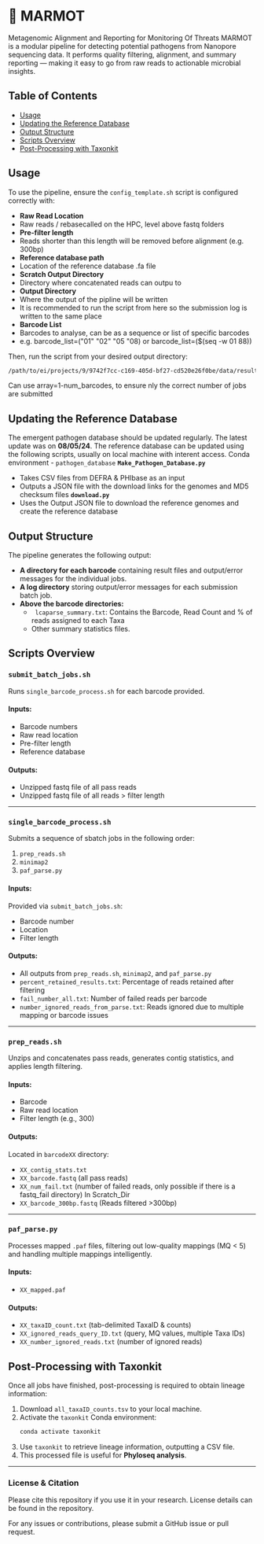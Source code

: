 # 🐹 MARMOT

Metagenomic Alignment and Reporting for Monitoring Of Threats
MARMOT is a modular pipeline for detecting potential pathogens from Nanopore sequencing data. It performs quality filtering, alignment, and summary reporting — making it easy to go from raw reads to actionable microbial insights.

## Table of Contents
- [Usage](#usage)
- [Updating the Reference Database](#updating-the-reference-database)
- [Output Structure](#output-structure)
- [Scripts Overview](#scripts-overview)
- [Post-Processing with Taxonkit](#post-processing-with-taxonkit)

## Usage

To use the pipeline, ensure the `config_template.sh` script is configured correctly with:
- **Raw Read Location**
 - Raw reads / rebasecalled on the HPC, level above fastq folders
- **Pre-filter length**
 - Reads shorter than this length will be removed before alignment (e.g. 300bp)
- **Reference database path**
 - Location of the reference database .fa file
- **Scratch Output Directory**
 -  Directory where concatenated reads can outpu to
- **Output Directory**
 - Where the output of the pipline will be written
 - It is recommended to run the script from here so the submission log is written to the same place
- **Barcode List**
 - Barcodes to analyse, can be as a sequence or list of specific barcodes 
 - e.g. barcode_list=("01" "02" "05 "08) or barcode_list=($(seq -w 01 88))


Then, run the script from your desired output directory:
```sh
/path/to/ei/projects/9/9742f7cc-c169-405d-bf27-cd520e26f0be/data/results/nanopore_PHIbase_analysis_scripts/submit_batch_jobs.sh config_template.sh
```
Can use array=1-num_barcodes, to ensure nly the correct number of jobs are submitted

## Updating the Reference Database

The emergent pathogen database should be updated regularly. The latest update was on **08/05/24**.
The reference database can be updated using the following scripts, usually on local machine with interent access.
Conda environment - `pathogen_database`
**`Make_Pathogen_Database.py`** 
- Takes CSV files from DEFRA & PHIbase as an input
- Outputs a JSON file with the download links for the genomes and MD5 checksum files
**`download.py`**
 - Uses the Output JSON file to download the reference genomes and create the reference database


## Output Structure

The pipeline generates the following output:
- **A directory for each barcode** containing result files and output/error messages for the individual jobs.
- **A log directory** storing output/error messages for each submission batch job.
- **Above the barcode directories:**
  - ` lcaparse_summary.txt`: Contains the Barcode, Read Count and % of reads assigned to each Taxa
  - Other summary statistics files.
  
## Scripts Overview

### `submit_batch_jobs.sh`
Runs `single_barcode_process.sh` for each barcode provided.

#### **Inputs:**
- Barcode numbers
- Raw read location
- Pre-filter length
- Reference database

#### **Outputs:**
- Unzipped fastq file of all pass reads
- Unzipped fastq file of all reads > filter length

---
### `single_barcode_process.sh`
Submits a sequence of sbatch jobs in the following order:
1. `prep_reads.sh`
2. `minimap2`
3. `paf_parse.py`

#### **Inputs:**
Provided via `submit_batch_jobs.sh`:
- Barcode number
- Location
- Filter length

#### **Outputs:**
- All outputs from `prep_reads.sh`, `minimap2`, and `paf_parse.py`
- `percent_retained_results.txt`: Percentage of reads retained after filtering
- `fail_number_all.txt`: Number of failed reads per barcode
- `number_ignored_reads_from_parse.txt`: Reads ignored due to multiple mapping or barcode issues

---
### `prep_reads.sh`
Unzips and concatenates pass reads, generates contig statistics, and applies length filtering.

#### **Inputs:**
- Barcode
- Raw read location
- Filter length (e.g., 300)

#### **Outputs:**
Located in `barcodeXX` directory:
- `XX_contig_stats.txt`
- `XX_barcode.fastq` (all pass reads)
- `XX_num_fail.txt` (number of failed reads, only possible if there is a fastq_fail directory)
In Scratch_Dir
- `XX_barcode_300bp.fastq` (Reads filtered >300bp)

---
### `paf_parse.py`
Processes mapped `.paf` files, filtering out low-quality mappings (MQ < 5) and handling multiple mappings intelligently.

#### **Inputs:**
- `XX_mapped.paf`

#### **Outputs:**
- `XX_taxaID_count.txt` (tab-delimited TaxaID & counts)
- `XX_ignored_reads_query_ID.txt` (query, MQ values, multiple Taxa IDs)
- `XX_number_ignored_reads.txt` (number of ignored reads)

## Post-Processing with Taxonkit

Once all jobs have finished, post-processing is required to obtain lineage information:

1. Download `all_taxaID_counts.tsv` to your local machine.
2. Activate the `taxonkit` Conda environment:
   ```sh
   conda activate taxonkit
   ```
3. Use `taxonkit` to retrieve lineage information, outputting a CSV file.
4. This processed file is useful for **Phyloseq analysis**.

---
### **License & Citation**
Please cite this repository if you use it in your research. License details can be found in the repository.

For any issues or contributions, please submit a GitHub issue or pull request.


